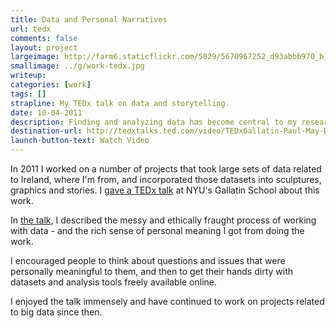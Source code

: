 ```yaml
---
title: Data and Personal Narratives
url: tedx
comments: false
layout: project
largeimage: http://farm6.staticflickr.com/5029/5670967252_d93abbb970_b_d.jpg
smallimage: ../g/work-tedx.jpg
writeup: 
categories: [work]
tags: []
strapline: My TEDx talk on data and storytelling.
date: 10-04-2011
description: Finding and analyzing data has become central to my research and design work. 
destination-url: http://tedxtalks.ted.com/video/TEDxGallatin-Paul-May-Data-Repr
launch-button-text: Watch Video
---
```

In 2011 I worked on a number of projects that took large sets of data related to Ireland, where I'm from, and incorporated those datasets into sculptures, graphics and stories. I <a href="http://tedxtalks.ted.com/video/TEDxGallatin-Paul-May-Data-Repr">gave a TEDx talk</a> at NYU's Gallatin School about this work. 

In <a href="http://tedxtalks.ted.com/video/TEDxGallatin-Paul-May-Data-Repr">the talk</a>, I described the messy and ethically fraught process of working with data - and the rich sense of personal meaning I got from doing the work. 

I encouraged people to think about questions and issues that were personally meaningful to them, and then to get their hands dirty with datasets and analysis tools freely available online.

I enjoyed the talk immensely and have continued to work on projects related to big data since then. 